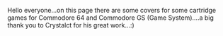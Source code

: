 Hello everyone...on this page there are some covers for some cartridge games for Commodore 64 and Commodore GS (Game System)....a big thank you to Crystalct for his great work...:)
